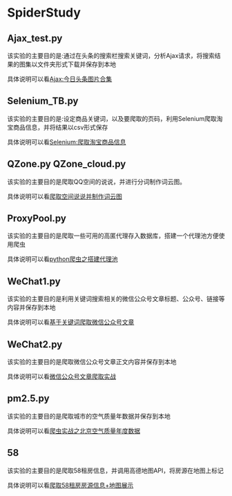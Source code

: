 # SpiderStudy
## Ajax_test.py
该实验的主要目的是:通过在头条的搜索栏搜索关键词，分析Ajax请求，将搜索结果的图集以文件夹形式下载并保存到本地

具体说明可以看[Ajax:今日头条图片合集](https://chenzy96.github.io/2018/11/19/Ajax-%E4%BB%8A%E6%97%A5%E5%A4%B4%E6%9D%A1%E5%9B%BE%E7%89%87%E5%90%88%E9%9B%86/)

## Selenium_TB.py
该实验的主要目的是:设定商品关键词，以及要爬取的页码，利用Selenium爬取淘宝商品信息，并将结果以csv形式保存

具体说明可以看[Selenium:爬取淘宝商品信息](https://chenzy96.github.io/2018/11/29/Selenium-%E7%88%AC%E5%8F%96%E6%B7%98%E5%AE%9D%E5%95%86%E5%93%81%E4%BF%A1%E6%81%AF/)

## QZone.py QZone_cloud.py
该实验的主要目的是爬取QQ空间的说说，并进行分词制作词云图。

具体说明可以看[爬取空间说说并制作词云图](https://chenzy96.github.io/2018/12/02/%E7%88%AC%E5%8F%96%E7%A9%BA%E9%97%B4%E8%AF%B4%E8%AF%B4%E5%B9%B6%E5%88%B6%E4%BD%9C%E8%AF%8D%E4%BA%91%E5%9B%BE/)

## ProxyPool.py
该实验的主要目的是爬取一些可用的高匿代理存入数据库，搭建一个代理池方便使用爬虫

具体说明可以看[python爬虫之搭建代理池](https://chenzy96.github.io/2018/12/04/python%E7%88%AC%E8%99%AB%E4%B9%8B%E6%90%AD%E5%BB%BA%E4%BB%A3%E7%90%86%E6%B1%A0/)

## WeChat1.py
该实验的主要目的是利用关键词搜索相关的微信公众号文章标题、公众号、链接等内容并保存到本地

具体说明可以看[基于关键词爬取微信公众号文章](https://chenzy96.github.io/2018/12/04/%E5%9F%BA%E4%BA%8E%E5%85%B3%E9%94%AE%E8%AF%8D%E7%88%AC%E5%8F%96%E5%BE%AE%E4%BF%A1%E5%85%AC%E4%BC%97%E5%8F%B7%E6%96%87%E7%AB%A0/)

## WeChat2.py
该实验的主要目的是爬取微信公众号文章正文内容并保存到本地

具体说明可以看[微信公众号文章爬取实战](https://chenzy96.github.io/2018/12/07/%E5%BE%AE%E4%BF%A1%E5%85%AC%E4%BC%97%E5%8F%B7%E6%96%87%E7%AB%A0%E7%88%AC%E5%8F%96%E5%AE%9E%E6%88%98/)

## pm2.5.py
该实验的主要目的是爬取城市的空气质量年数据并保存到本地

具体说明可以看[爬虫实战之北京空气质量年度数据](https://chenzy96.github.io/2018/12/09/%E7%88%AC%E8%99%AB%E5%AE%9E%E6%88%98%E4%B9%8B%E5%8C%97%E4%BA%AC%E7%A9%BA%E6%B0%94%E8%B4%A8%E9%87%8F%E5%B9%B4%E5%BA%A6%E6%95%B0%E6%8D%AE/)

## 58
该实验的主要目的是爬取58租房信息，并调用高德地图API，将房源在地图上标记

具体说明可以看[爬取58租房房源信息+地图展示](https://chenzy96.github.io/2018/12/11/%E7%88%AC%E5%8F%9658%E7%A7%9F%E6%88%BF%E6%88%BF%E6%BA%90%E4%BF%A1%E6%81%AF-%E5%9C%B0%E5%9B%BE%E5%B1%95%E7%A4%BA/)
